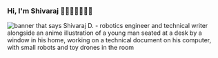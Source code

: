 ### Hi, I'm Shivaraj 👋🏼👨🏻‍💻🤖📄
<img src="https://github.com/shivarajd/shivarajd/assets/12670951/019d1f75-45db-4ca4-b241-4b9cf4303f01" alt="banner that says Shivaraj D. - robotics engineer and technical writer alongside an anime illustration of a young man seated at a desk by a window in his home, working on a technical document on his computer, with small robots and toy drones in the room">
<!--
**shivarajd/shivarajd** is a ✨ _special_ ✨ repository because its `README.md` (this file) appears on your GitHub profile.

Here are some ideas to get you started:

- 🔭 I’m currently working on ...
- 🌱 I’m currently learning ...
- 👯 I’m looking to collaborate on ...
- 🤔 I’m looking for help with ...

- 💬 Ask me about ...
- 📫 How to reach me: ...
- 😄 Pronouns: ...
- ⚡ Fun fact: ...
-->
